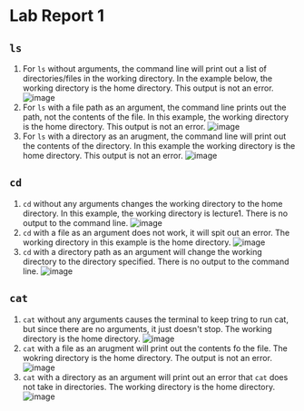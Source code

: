# Lab Report 1 

## `ls` 

1. For `ls` without arguments, the command line will print out a list of directories/files in the working directory. In the example below, the working directory is the home directory. This output is not an error. 
![image](https://github.com/alex-franz/cse15l-lab-reports/assets/146875191/20b03f65-2ecc-4055-863b-1f8270c64da0)
3. For `ls` with a file path as an argument, the command line prints out the path, not the contents of the file. In this example, the working directory is the home directory. This output is not an error. 
![image](https://github.com/alex-franz/cse15l-lab-reports/assets/146875191/77576f40-174d-4f36-8210-bacfe9a928cf)
5. For `ls` with a directory as an arugment, the command line will print out the contents of the directory. In this example the working directory is the home directory. This output is not an error. 
![image](https://github.com/alex-franz/cse15l-lab-reports/assets/146875191/1363b3d8-933e-495c-8b81-46a8302d01a0)


## `cd` 
1. `cd` without any arguments changes the working directory to the home directory. In this example, the working directory is lecture1. There is no output to the command line. 
![image](https://github.com/alex-franz/cse15l-lab-reports/assets/146875191/d0e1f651-f533-487f-86d7-8f8d02abc8cb)
3. `cd` with a file as an argument does not work, it will spit out an error. The working directory in this example is the home directory. 
![image](https://github.com/alex-franz/cse15l-lab-reports/assets/146875191/d461caac-dde6-4f3a-b9da-487f3dd860bb)
5. `cd` with a directory path as an argument will change the working directory to the directory specified. There is no output to the command line. 
![image](https://github.com/alex-franz/cse15l-lab-reports/assets/146875191/83e0de47-7fec-4704-968a-a7c7fca3029a)

## `cat` 
1. `cat` without any arguments causes the terminal to keep tring to run cat, but since there are no arguments, it just doesn't stop. The working directory is the home directory.
![image](https://github.com/alex-franz/cse15l-lab-reports/assets/146875191/3d0bcff0-1dc3-46e0-b3d3-846d93b19f6a)
3. `cat` with a file as an arugment will print out the contents fo the file. The wokring directory is the home directory. The output is not an error.  
![image](https://github.com/alex-franz/cse15l-lab-reports/assets/146875191/2969dfdd-6982-4e34-8a32-778392a063bc)
5. `cat` with a directory as an argument will print out an error that `cat` does not take in directories. The working directory is the home directory. 
![image](https://github.com/alex-franz/cse15l-lab-reports/assets/146875191/72ca5117-7152-4508-8582-9047e5d31f38)


 


